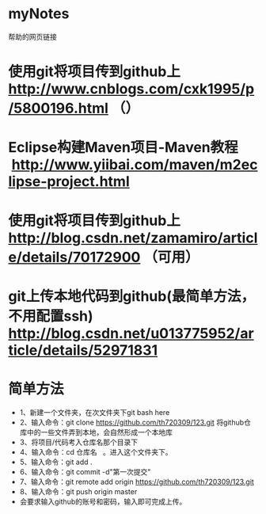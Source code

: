 # myNotes
帮助的网页链接
# 使用git将项目传到github上   http://www.cnblogs.com/cxk1995/p/5800196.html            （）
# Eclipse构建Maven项目-Maven教程    http://www.yiibai.com/maven/m2eclipse-project.html
# 使用git将项目传到github上   http://blog.csdn.net/zamamiro/article/details/70172900  （可用）
# git上传本地代码到github(最简单方法，不用配置ssh)   http://blog.csdn.net/u013775952/article/details/52971831
# 简单方法
- 1、新建一个文件夹，在次文件夹下git bash here
- 2、输入命令：git clone https://github.com/th720309/123.git 将github仓库中的一些文件弄到本地，会自然形成一个本地库
- 3、将项目/代码考入仓库名那个目录下
- 4、输入命令：cd 仓库名   。进入这个文件夹下。
- 5、输入命令：git add .
- 6、输入命令：git commit -d"第一次提交"
- 7、输入命令：git remote add origin https://github.com/th720309/123.git
- 8、输入命令：git push origin master
- 会要求输入github的账号和密码，输入即可完成上传。
